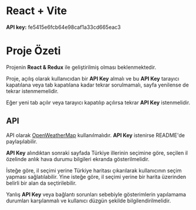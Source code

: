 # React + Vite
**API key:** fe5415e6fcb64e98caf1a33cd665eac3
# Proje Özeti

Projenin **React & Redux** ile geliştirilmiş olması beklenmektedir.

Proje, açılış olarak kullanıcıdan bir **API Key** almalı ve bu **API Key** tarayıcı kapatılana veya tab kapatılana kadar tekrar sorulmamalı, sayfa yenilense de tekrar istenmemelidir.

Eğer yeni tab açılır veya tarayıcı kapatılıp açılırsa tekrar **API Key** istenmelidir.

## API
API olarak [OpenWeatherMap](https://openweathermap.org/current) kullanılmalıdır. **API Key** istenirse README'de paylaşılabilir.

**API Key** alındıktan sonraki sayfada Türkiye illerinin seçimine göre, seçilen il özelinde anlık hava durumu bilgileri ekranda gösterilmelidir.

İsteğe göre, il seçimi yerine Türkiye haritası çıkarılarak kullanıcının seçim yapması sağlatılabilir. Yine isteğe göre, il seçimi yerine bir harita üzerinden belirli bir alan da seçtirilebilir.

Yanlış **API Key** veya bağlantı sorunları sebebiyle gösterimlerin yapılamama durumları karşılanmalı ve kullanıcı düzgün şekilde bilgilendirilmelidir.
